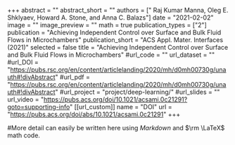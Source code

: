 +++
abstract = ""
abstract_short = ""
authors = [" Raj Kumar Manna, Oleg E. Shklyaev, Howard A. Stone, and Anna C. Balazs"]
date = "2021-02-02"
image = ""
image_preview = ""
math = true
publication_types = ["2"]
publication = "Achieving Independent Control over Surface and Bulk Fluid Flows in Microchambers"
publication_short = "ACS Appl. Mater. Interfaces (2021)"
selected = false
title = "Achieving Independent Control over Surface and Bulk Fluid Flows in Microchambers"
#url_code = ""
url_dataset = ""
#url_DOI = "https://pubs.rsc.org/en/content/articlelanding/2020/mh/d0mh00730g/unauth#!divAbstract"
#url_pdf = "https://pubs.rsc.org/en/content/articlelanding/2020/mh/d0mh00730g/unauth#!divAbstract"
#url_project = "project/deep-learning/"
#url_slides = ""
url_video = "https://pubs.acs.org/doi/10.1021/acsami.0c21291?goto=supporting-info"
[[url_custom]]
    name = "DOI"
    url = "https://pubs.acs.org/doi/abs/10.1021/acsami.0c21291"
+++

#More detail can easily be written here using *Markdown* and $\rm \LaTeX$ math code.
